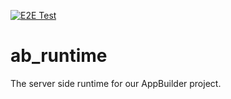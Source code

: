 [![E2E Test](https://github.com/digi-serve/ab_runtime/actions/workflows/run-cypress-test.yml/badge.svg)](https://github.com/digi-serve/ab_runtime/actions/workflows/run-cypress-test.yml)

# ab_runtime

The server side runtime for our AppBuilder project.
